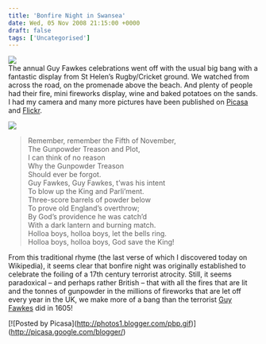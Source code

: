 ```yaml
---
title: 'Bonfire Night in Swansea'
date: Wed, 05 Nov 2008 21:15:00 +0000
draft: false
tags: ['Uncategorised']
---
```


[![](https://blog.cpjobling.net/wp-content/uploads/2016/11/cdf12-dsc_0262.jpg?w=300)](https://blog.cpjobling.net/wp-content/uploads/2016/11/cdf12-dsc_0262.jpg)  
The annual Guy Fawkes celebrations went off with the usual big bang with a fantastic display from St Helen’s Rugby/Cricket ground. We watched from across the road, on the promenade above the beach. And plenty of people had their fire, mini fireworks display, wine and baked potatoes on the sands. I had my camera and many more pictures have been published on [Picasa](http://picasaweb.google.co.uk/cpjobling/BonfireNight2008?authkey=wUro3mDM1Aw#) and [Flickr](http://flickr.com/photos/cpjobling/sets/72157608682458480/).

[![](https://blog.cpjobling.net/wp-content/uploads/2016/11/b37a7-dsc_0187.jpg?w=300)](https://blog.cpjobling.net/wp-content/uploads/2016/11/b37a7-dsc_0187.jpg)

> Remember, remember the Fifth of November,  
> The Gunpowder Treason and Plot,  
> I can think of no reason  
> Why the Gunpowder Treason  
> Should ever be forgot.  
> Guy Fawkes, Guy Fawkes, t’was his intent  
> To blow up the King and Parli’ment.  
> Three-score barrels of powder below  
> To prove old England’s overthrow;  
> By God’s providence he was catch’d  
> With a dark lantern and burning match.  
> Holloa boys, holloa boys, let the bells ring.  
> Holloa boys, holloa boys, God save the King!

From this traditional rhyme (the last verse of which I discovered today on Wikipedia), it seems clear that bonfire night was originally established to celebrate the foiling of a 17th century terrorist atrocity. Still, it seems paradoxical – and perhaps rather British – that with all the fires that are lit and the tonnes of gunpowder in the millions of fireworks that are let off every year in the UK, we make more of a bang than the terrorist [Guy Fawkes](http://en.wikipedia.org/wiki/Guy_Fawkes) did in 1605!

\[!\[Posted by Picasa\](http://photos1.blogger.com/pbp.gif)\](http://picasa.google.com/blogger/)